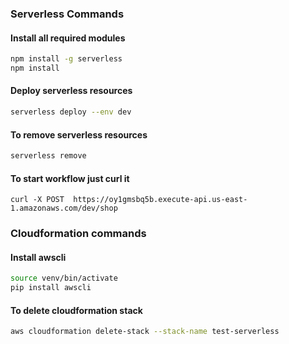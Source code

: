 
### Serverless Commands
#### Install all required modules

```bash
npm install -g serverless
npm install
```
#### Deploy serverless resources
```bash
serverless deploy --env dev
```
#### To remove serverless resources
```bash
serverless remove
```

#### To start workflow just curl it
```curl
curl -X POST  https://oy1gmsbq5b.execute-api.us-east-1.amazonaws.com/dev/shop
```

### Cloudformation commands
#### Install awscli
```bash
source venv/bin/activate
pip install awscli
```
#### To delete cloudformation stack
```bash
aws cloudformation delete-stack --stack-name test-serverless
```